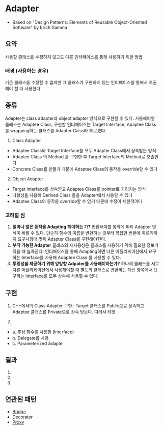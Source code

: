 # Adapter
- Based on "Design Patterns: Elements of Reusable Object-Oriented Software" by Erich Gamma

## 요약
사용할 클래스를 수정하지 않고도 다른 인터페이스를 통해 사용하기 위한 방법

### 배경 (사용하는 경우)
기존 클래스를 수정할 수 없지만 그 클래스가 구현하지 않는 인터페이스를 통해서 호출해야 할 때 사용한다

## 종류
Adapter는 class adapter과 object adapter 방식으로 구현할 수 있다.
사용해야할 클래스는 Adaptee Class, 구현할 인터페이스는 Target Interface, Adaptee Class를 wrapping하는 클래스를 Adapter Calss라 부르겠다.
1. Class Adapter 
- Adaptee Class와 Target Interface를 모두 Adapter Class에서 상속받는 방식
- Adaptee Class 의 Method 를 구현한 후 Target Interface의 Method로 호출한다
- Concrete Class를 만들기 때문에 Adaptee Class의 동작을 override할 수 있다

2. Object Adapter
- Target Interface를 상속받고 Adaptee Class를 pointer로 가리키는 방식
- 다형성을 사용해 Derived Class 들을 Adapter에서 사용할 수 있다
- Adaptee Class의 동작을 override할 수 없기 때문에 수정이 제한적이다

### 고려할 점
1. **얼마나 많은 동작을 Adapting 해야하는 가?** 변환해야할 동작에 따라 Adapter 방식이 바뀔 수 있다. 단순히 함수의 이름을 변환하는 것부터 복잡한 변환에 이르기까지 요구사항에 맞춰 Adapter Class를 구현해야한다.
2. **부착 가능한 Adapter** 클래스의 재사용성은 클래스를 사용하기 위해 필요한 정보가 적을 때 높아진다. 인터페이스를 통해 Adapting하면 다른 어플리케이션에서 요구하는 Interface를 사용해 Adaptee Class 를 사용할 수 있다.
3. **투명성을 제공하기 위해 양방향 Adpater를 사용해야하는가?** 하나의 클래스를 서로 다른 어플리케이션에서 사용해야할 때 별도의 클래스로 변환하는 대신 양쪽에서 요구하는 Interface를 모두 상속해 사용할 수 있다.

## 구현
1. C++에서의 Class Adapter 구현 : Target 클래스를 Public으로 상속하고 Adaptee 클래스를 Private으로 상속 받는다. 따라서 타겟

1. 
- a. 추상 함수를 사용함 (Interface)
- b. Delegate를 사용 
- c. Parameterized Adapte

## 결과
1.
1.
1.

## 연관된 패턴
- [Bridge](https://github.com/YaJaJoA/DesignPatternStudy/blob/main/Bridge/leejunseo/README.md)
- [Decorator](https://github.com/YaJaJoA/DesignPatternStudy/blob/main/Decorator/leejunseo/README.md)
- [Proxy](https://github.com/YaJaJoA/DesignPatternStudy/blob/main/Proxy/leejunseo/README.md)